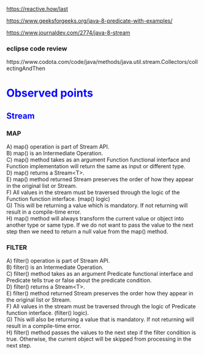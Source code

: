 https://reactive.how/last

https://www.geeksforgeeks.org/java-8-predicate-with-examples/


https://www.journaldev.com/2774/java-8-stream


<h3> eclipse code review</h3>
https://www.codota.com/code/java/methods/java.util.stream.Collectors/collectingAndThen

<h1 style="color:blue"> Observed points </h1>
<h2 style="color:blue">Stream</h2>
<h3>MAP</h3>
A) map() operation is part of Stream API.</br>
B) map() is an Intermediate Operation.</br>
C) map() method takes as an argument Function functional interface and Function implementation will return the same as input or different type.</br>
D) map() returns a Stream&lt;T&gt;.</br>
E) map() method returned Stream preserves the order of how they appear in the original list or Stream.</br>
F) All values in the stream must be traversed through the logic of the Function function interface. (map() logic)</br>
G) This will be returning a value which is mandatory. If not returning will result in a compile-time error.</br>
H) map() method will always transform the current value or object into another type or same type. If we do not want to pass the value to the next step then we need to return a null value from the map() method.</br>

<h3>FILTER</h3>

A) filter() operation is part of Stream API.</br>
B) filter() is an Intermediate Operation.</br>
C) filter() method takes as an argument Predicate functional interface and Predicate tells true or false about the predicate condition.</br>
D) filter() returns a Stream&lt;T&gt;.</br>
E) filter() method returned Stream preserves the order how they appear in the original list or Stream.</br>
F) All values in the stream must be traversed through the logic of Predicate function interface. (filter() logic).</br>
G) This will also be returning a value that is mandatory. If not returning will result in a compile-time error.</br>
H) filter() method passes the values to the next step if the filter condition is true. Otherwise, the current object will be skipped from processing in the next step.</br>


